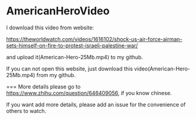 # AmericanHeroVideo
I download this video from website:

https://theworldwatch.com/videos/1616102/shock-us-air-force-airman-sets-himself-on-fire-to-protest-israeli-palestine-war/

and upload it(American-Hero-25Mb.mp4) to my github.

If you can not open this website, just download this video(American-Hero-25Mb.mp4) from my github.

===
More details please go to https://www.zhihu.com/question/646409056, if you know chinese.

If you want add more details, please add an issue for the convenience of others to watch.
